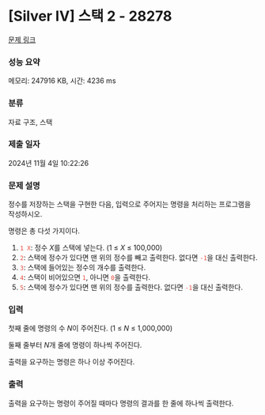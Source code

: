 # [Silver IV] 스택 2 - 28278 

[문제 링크](https://www.acmicpc.net/problem/28278) 

### 성능 요약

메모리: 247916 KB, 시간: 4236 ms

### 분류

자료 구조, 스택

### 제출 일자

2024년 11월 4일 10:22:26

### 문제 설명

<p>정수를 저장하는 스택을 구현한 다음, 입력으로 주어지는 명령을 처리하는 프로그램을 작성하시오.</p>

<p>명령은 총 다섯 가지이다.</p>

<ol>
	<li><span style="color:#e74c3c;"><code>1 X</code></span>: 정수 <var>X</var>를 스택에 넣는다. (1 ≤ <var>X</var> ≤ 100,000)</li>
	<li><span style="color:#e74c3c;"><code>2</code></span>: 스택에 정수가 있다면 맨 위의 정수를 빼고 출력한다. 없다면 <span style="color:#e74c3c;"><code>-1</code></span>을 대신 출력한다.</li>
	<li><span style="color:#e74c3c;"><code>3</code></span>: 스택에 들어있는 정수의 개수를 출력한다.</li>
	<li><span style="color:#e74c3c;"><code>4</code></span>: 스택이 비어있으면 <span style="color:#e74c3c;"><code>1</code></span>, 아니면 <span style="color:#e74c3c;"><code>0</code></span>을 출력한다.</li>
	<li><span style="color:#e74c3c;"><code>5</code></span>: 스택에 정수가 있다면 맨 위의 정수를 출력한다. 없다면 <span style="color:#e74c3c;"><code>-1</code></span>을 대신 출력한다.</li>
</ol>

### 입력 

 <p>첫째 줄에 명령의 수 <var>N</var>이 주어진다. (1 ≤ <var>N</var> ≤ 1,000,000)</p>

<p>둘째 줄부터 <var>N</var>개 줄에 명령이 하나씩 주어진다.</p>

<p>출력을 요구하는 명령은 하나 이상 주어진다.</p>

### 출력 

 <p>출력을 요구하는 명령이 주어질 때마다 명령의 결과를 한 줄에 하나씩 출력한다.</p>

